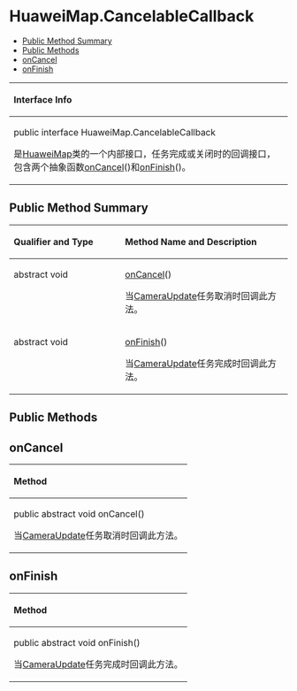 # HuaweiMap.CancelableCallback<a name="ZH-CN_TOPIC_0000001099181228"></a>

-   [Public Method Summary](#section5256441191014)
-   [Public Methods](#section1938934116158)
-   [onCancel](#section1867917349161)
-   [onFinish](#section153541721172312)


<a name="table3181mcpsimp"></a>
<table><thead align="left"><tr id="row3185mcpsimp"><th class="cellrowborder" valign="top" width="100%" id="mcps1.1.2.1.1"><p id="p3187mcpsimp"><a name="p3187mcpsimp"></a><a name="p3187mcpsimp"></a>Interface Info</p>
</th>
</tr>
</thead>
<tbody><tr id="row3188mcpsimp"><td class="cellrowborder" valign="top" width="100%" headers="mcps1.1.2.1.1 "><p id="p172631917230"><a name="p172631917230"></a><a name="p172631917230"></a>public interface HuaweiMap.CancelableCallback</p>
<p id="p3190mcpsimp"><a name="p3190mcpsimp"></a><a name="p3190mcpsimp"></a>是<a href="huaweimap.md">HuaweiMap</a>类的一个内部接口，任务完成或关闭时的回调接口，包含两个抽象函数<a href="#section1867917349161">onCancel</a>()和<a href="#section153541721172312">onFinish</a>()。</p>
</td>
</tr>
</tbody>
</table>

## Public Method Summary<a name="section5256441191014"></a>

<a name="table3196mcpsimp"></a>
<table><thead align="left"><tr id="row3201mcpsimp"><th class="cellrowborder" valign="top" width="40%" id="mcps1.1.3.1.1"><p id="p3203mcpsimp"><a name="p3203mcpsimp"></a><a name="p3203mcpsimp"></a>Qualifier and Type</p>
</th>
<th class="cellrowborder" valign="top" width="60%" id="mcps1.1.3.1.2"><p id="p3205mcpsimp"><a name="p3205mcpsimp"></a><a name="p3205mcpsimp"></a>Method Name and Description</p>
</th>
</tr>
</thead>
<tbody><tr id="row3206mcpsimp"><td class="cellrowborder" valign="top" width="40%" headers="mcps1.1.3.1.1 "><p id="p3208mcpsimp"><a name="p3208mcpsimp"></a><a name="p3208mcpsimp"></a>abstract void</p>
</td>
<td class="cellrowborder" valign="top" width="60%" headers="mcps1.1.3.1.2 "><p id="p3210mcpsimp"><a name="p3210mcpsimp"></a><a name="p3210mcpsimp"></a><a href="#section1867917349161">onCancel</a>()</p>
<p id="p14848192814456"><a name="p14848192814456"></a><a name="p14848192814456"></a>当<a href="cameraupdate.md">CameraUpdate</a>任务取消时回调此方法。</p>
</td>
</tr>
<tr id="row3211mcpsimp"><td class="cellrowborder" valign="top" width="40%" headers="mcps1.1.3.1.1 "><p id="p3213mcpsimp"><a name="p3213mcpsimp"></a><a name="p3213mcpsimp"></a>abstract void</p>
</td>
<td class="cellrowborder" valign="top" width="60%" headers="mcps1.1.3.1.2 "><p id="p3215mcpsimp"><a name="p3215mcpsimp"></a><a name="p3215mcpsimp"></a><a href="#section153541721172312">onFinish</a>()</p>
<p id="p17679182944520"><a name="p17679182944520"></a><a name="p17679182944520"></a>当<a href="cameraupdate.md">CameraUpdate</a>任务完成时回调此方法。</p>
</td>
</tr>
</tbody>
</table>

## Public Methods<a name="section1938934116158"></a>

## onCancel<a name="section1867917349161"></a>

<a name="table3218mcpsimp"></a>
<table><thead align="left"><tr id="row3222mcpsimp"><th class="cellrowborder" valign="top" width="100%" id="mcps1.1.2.1.1"><p id="p3224mcpsimp"><a name="p3224mcpsimp"></a><a name="p3224mcpsimp"></a>Method</p>
</th>
</tr>
</thead>
<tbody><tr id="row3225mcpsimp"><td class="cellrowborder" valign="top" width="100%" headers="mcps1.1.2.1.1 "><p id="p3227mcpsimp"><a name="p3227mcpsimp"></a><a name="p3227mcpsimp"></a>public abstract void onCancel()</p>
<p id="p05471530235"><a name="p05471530235"></a><a name="p05471530235"></a>当<a href="cameraupdate.md">CameraUpdate</a>任务取消时回调此方法。</p>
</td>
</tr>
</tbody>
</table>

## onFinish<a name="section153541721172312"></a>

<a name="table3238mcpsimp"></a>
<table><thead align="left"><tr id="row3242mcpsimp"><th class="cellrowborder" valign="top" width="100%" id="mcps1.1.2.1.1"><p id="p3244mcpsimp"><a name="p3244mcpsimp"></a><a name="p3244mcpsimp"></a>Method</p>
</th>
</tr>
</thead>
<tbody><tr id="row3245mcpsimp"><td class="cellrowborder" valign="top" width="100%" headers="mcps1.1.2.1.1 "><p id="p3247mcpsimp"><a name="p3247mcpsimp"></a><a name="p3247mcpsimp"></a>public abstract void onFinish()</p>
<p id="p9447040132315"><a name="p9447040132315"></a><a name="p9447040132315"></a>当<a href="cameraupdate.md">CameraUpdate</a>任务完成时回调此方法。</p>
</td>
</tr>
</tbody>
</table>

